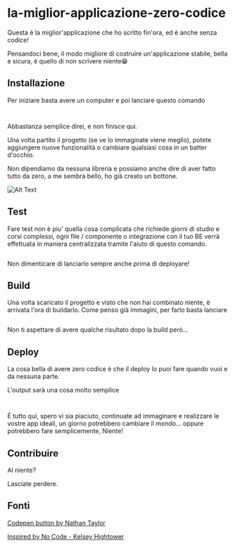 # la-miglior-applicazione-zero-codice
Questa è la miglior'applicazione che ho scritto fin'ora, ed è anche senza codice!

Pensandoci bene, il modo migliore di costruire un'applicazione stabile, bella e sicura, è quello di non scrivere niente😁

## Installazione
Per iniziare basta avere un computer e poi lanciare questo comando

```


```

Abbastanza semplice direi, e non finisce qui.

Una volta partito il progetto (se ve lo immaginate viene meglio), potete aggiungere nuove funzionalità o cambiare qualsiasi cosa in un batter d'occhio.

Non dipendiamo da nessuna libreria e possiamo anche dire di aver fatto tutto da zero, a me sembra bello, ho già creato un bottone.

![Alt Text](https://codemyui.com/wp-content/uploads/2017/05/3d-push-and-bounce-back-button-effect.gif)

## Test

Fare test non è piu' quella cosa complicata che richiede giorni di studio e corsi complessi, ogni file / componente o integrazione con il tuo BE verrà effettuata in maniera centralizzata tramite l'aiuto di questo comando.

```

```

Non dimenticare di lanciarlo sempre anche prima di deployare!

## Build

Una volta scaricato il progetto e visto che non hai combinato niente, è arrivata l'ora di buildarlo.
Come penso già immagini, per farlo basta lanciare

```

```

Non ti aspettare di avere qualche risultato dopo la build però...
## Deploy

La cosa bella di avere zero codice è che il deploy lo puoi fare quando vuoi e da nessuna parte.

L'output sarà una cosa molto semplice
```


```

É tutto qui, spero vi sia piaciuto, continuate ad immaginare e realizzare le vostre app ideali, un giorno potrebbero cambiare il mondo... oppure potrebbero fare semplicemente, Niente!

## Contribuire

Al niente?

Lasciate perdere.

## Fonti
[Codepen button by Nathan Taylor](https://codepen.io/nathantaylor/pen/woKbqX)

[Inspired by No Code - Kelsey Hightower](https://codepen.io/nathantaylor/pen/woKbqX)
